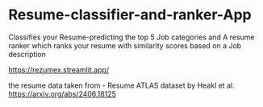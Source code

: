 # Resume-classifier-and-ranker-App
Classifies your Resume-predicting the top 5 Job categories and A resume ranker which ranks your resume with similarity scores based on a Job description

https://rezumex.streamlit.app/

the resume data taken from - Resume ATLAS dataset by Heakl et al. https://arxiv.org/abs/2406.18125
